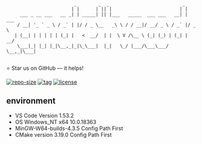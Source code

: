 ```
                         _        _  _                           _      
                        | |      | || |                         | |     
     ___ _ __ ___   __ _| | _____| || |___   _____  ___ ___   __| | ___ 
    / __| '_ ` _ \ / _` | |/ / _ \__   _\ \ / / __|/ __/ _ \ / _` |/ _ \
   | (__| | | | | | (_| |   <  __/  | |  \ V /\__ \ (_| (_) | (_| |  __/
    \___|_| |_| |_|\__,_|_|\_\___|  |_|   \_/ |___/\___\___/ \__,_|\___|    
                                                        
```

⭐ Star us on GitHub — it helps!

[![repo-size](https://img.shields.io/github/languages/code-size/imacwink/cmake4vscode?style=flat)](https://github.com/imacwink/cmake4vscode/archive/main.zip) [![tag](https://img.shields.io/github/v/tag/imacwink/cmake4vscode)](https://github.com/imacwink/cmake4vscode/tags) [![license](https://img.shields.io/github/license/imacwink/cmake4vscode)](LICENSE) 

## environment 
- VS Code Version 1.53.2
- OS Windows_NT x64 10.0.18363
- MinGW-W64-builds-4.3.5 Config Path First
- CMake version 3.19.0 Config Path First